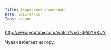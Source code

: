 ```yaml
---
Title: Скоростной альпинизм
Date: 2011-04-16
Tags: разное
---
```


http://www.youtube.com/watch?v=G-dPjDYVKUY

Чувак взбегает на гору.